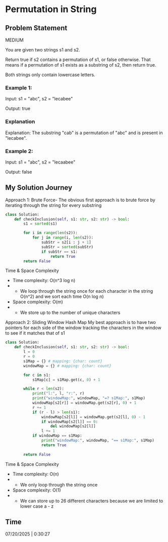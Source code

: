 # Permutation in String

## Problem Statement
MEDIUM

You are given two strings s1 and s2.

Return true if s2 contains a permutation of s1, or false otherwise. That means if a permutation of s1 exists as a substring of s2, then return true.

Both strings only contain lowercase letters.

### Example 1:

Input: s1 = "abc", s2 = "lecabee"

Output: true

### Explanation

Explanation: The substring "cab" is a permutation of "abc" and is present in "lecabee".

### Example 2:

Input: s1 = "abc", s2 = "lecaabee"

Output: false


## My Solution Journey

Approach 1: Brute Force-
The obvious first approach is to brute force by iterating through the string for every substring
```python
class Solution:
    def checkInclusion(self, s1: str, s2: str) -> bool:
        s1 = sorted(s1)

        for i in range(len(s2)):
            for j in range(i, len(s2)):
                subStr = s2[i : j + 1]
                subStr = sorted(subStr)
                if subStr == s1:
                    return True
        return False
```
Time & Space Complexity
- Time complexity: O(n^3 log n)
- - We loop through the string once for each character in the string O(n^2) and we sort each time O(n log n)
- Space complexity: O(m)
- - We store up to the number of unique characters

Approach 2: Sliding Window Hash Map
My best approach is to have two pointers for each side of the window tracking the characters in the window to see if it matches that of s1
```python
class Solution:
    def checkInclusion(self, s1: str, s2: str) -> bool:
        l = 0
        r = 0
        s1Map = {} # mapping: {char: count}
        windowMap = {} # mapping: {char: count}

        for c in s1:
            s1Map[c] = s1Map.get(c, 0) + 1

        while r < len(s2):
            print("l:", l, "r:", r)
            print("windowMap:", windowMap, "=? s1Map:", s1Map)
            windowMap[s2[r]] = windowMap.get(s2[r], 0) + 1
            r += 1
            if (r - l) > len(s1):
                windowMap[s2[l]] = windowMap.get(s2[l], 0) - 1
                if windowMap[s2[l]] == 0:
                    del windowMap[s2[l]]
                l += 1
            if windowMap == s1Map:
                print("windowMap:", windowMap, "== s1Map:", s1Map)
                return True
        
        return False
```
Time & Space Complexity
- Time complexity: O(n)
- - We only loop through the string once
- Space complexity: O(1)
- - We can store up to 26 different characters because we are limited to lower case a - z

## Time 
07/20/2025 | 0:30:27